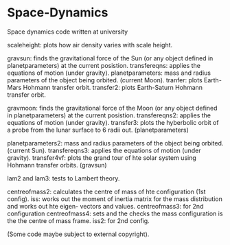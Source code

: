 # Space-Dynamics
Space dynamics code written at university

scaleheight: plots how air density varies with scale height.

gravsun: finds the gravitational force of the Sun (or any object defined in planetparameters) at the current posistion.
transfereqns: applies the equations of motion (under gravity). 
planetparameters: mass and radius parameters of the object being orbited. (current Moon).
tranfer: plots Earth-Mars Hohmann transfer orbit.
transfer2: plots Earth-Saturn Hohmann transfer orbit.

gravmoon: finds the gravitational force of the Moon (or any object defined in planetparameters) at the current posistion.
transfereqns2: applies the equations of motion (under gravity). 
transfer3: plots the hyberbolic orbit of a probe from the lunar surface to 6 radii out.
(planetparameters)

planetparameters2: mass and radius parameters of the object being orbited. (current Sun).
transfereqns3: applies the equations of motion (under gravity). 
transfer4vf: plots the grand tour of hte solar system using Hohmann transfer orbits.
(gravsun)

lam2 and lam3: tests to Lambert theory.

centreofmass2: calculates the centre of mass of hte configuration (1st config).
iss: works out the moment of inertia matrix for the mass distribution and works out hte eigen- vectors and values.
centreofmass3: for 2nd configuration
centreofmass4: sets and the checks the mass configuration is the the centre of mass frame.
iss2: for 2nd config.

(Some code maybe subject to external copyright).
